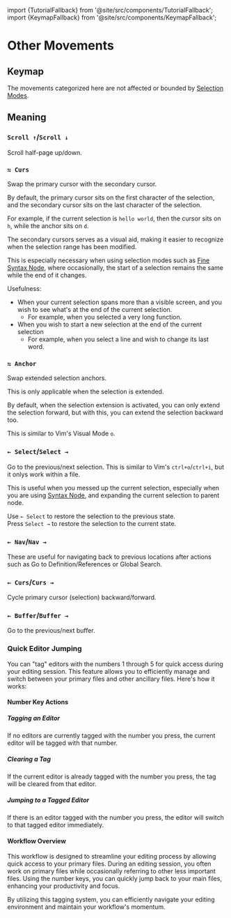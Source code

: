 import {TutorialFallback} from '@site/src/components/TutorialFallback';
import {KeymapFallback} from '@site/src/components/KeymapFallback';

# Other Movements

## Keymap

<KeymapFallback filename="Other Movements"/>

The movements categorized here are not affected or bounded by [Selection Modes](./selection-modes/index.md).

## Meaning

### `Scroll ↑`/`Scroll ↓`

Scroll half-page up/down.

### `⇋ Curs`

Swap the primary cursor with the secondary cursor.

By default, the primary cursor sits on the first character of the selection, and the secondary cursor sits on the last character of the selection.

For example, if the current selection is `hello world`, then the cursor sits on `h`, while the anchor sits on `d`.

The secondary cursors serves as a visual aid, making it easier to recognize when the selection range has been modified.

This is especially necessary when using selection modes such as [Fine Syntax Node](./selection-modes/primary.md#syntax-1), where occasionally, the start of a selection remains the same while the end of it changes.

Usefulness:

- When your current selection spans more than a visible screen, and you wish to see what's at the end of the current selection.
  - For example, when you selected a very long function.
- When you wish to start a new selection at the end of the current selection
  - For example, when you select a line and wish to change its last word.

<TutorialFallback filename="swap-cursors"/>

### `⇋ Anchor`

Swap extended selection anchors.

This is only applicable when the selection is extended.

By default, when the selection extension is activated, you can only extend the selection forward,
but with this, you can extend the selection backward too.

This is similar to Vim's Visual Mode `o`.

### `← Select`/`Select →`

Go to the previous/next selection. This is similar to Vim's `ctrl+o`/`ctrl+i`, but it onlys work within a file.

This is useful when you messed up the current selection, especially when you are
using [Syntax Node](./selection-modes/primary.md#syntax), and
expanding the current selection to parent node.

Use `← Select` to restore the selection to the previous state.  
Press `Select →` to restore the selection to the current state.

### `← Nav`/`Nav →`

These are useful for navigating back to previous locations after actions such as Go to Definition/References or Global Search.

### `← Curs`/`Curs →`

Cycle primary cursor (selection) backward/forward.

### `← Buffer`/`Buffer →`

Go to the previous/next buffer.

### Quick Editor Jumping

You can "tag" editors with the numbers 1 through 5 for quick access during your
editing session. This feature allows you to efficiently manage and switch
between your primary files and other ancillary files. Here's how it works:

#### Number Key Actions

##### Tagging an Editor

If no editors are currently tagged with the number you press, the current editor will be tagged with that number.

##### Clearing a Tag

If the current editor is already tagged with the number you press, the tag will be cleared from that editor.

##### Jumping to a Tagged Editor

If there is an editor tagged with the number you press, the editor will switch to that tagged editor immediately.

#### Workflow Overview

This workflow is designed to streamline your editing process by allowing quick
access to your primary files. During an editing session, you often work on
primary files while occasionally referring to other less important files. Using
the number keys, you can quickly jump back to your main files, enhancing your
productivity and focus.

By utilizing this tagging system, you can efficiently navigate your editing
environment and maintain your workflow's momentum.
